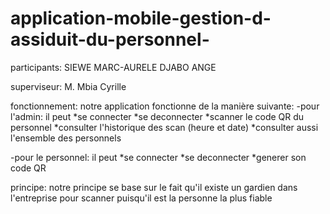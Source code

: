 # application-mobile-gestion-d-assiduit-du-personnel-
participants: 
SIEWE MARC-AURELE
DJABO ANGE

superviseur: 
M. Mbia Cyrille

fonctionnement:
notre application fonctionne de la manière suivante:
-pour l'admin: il peut
*se connecter
*se deconnecter
*scanner le code QR du personnel
*consulter l'historique des scan (heure et date)
*consulter aussi l'ensemble des personnels

-pour le personnel: il peut
*se connecter
*se deconnecter
*generer son code QR

principe: notre principe se base sur le fait qu'il existe un gardien dans l'entreprise  pour scanner puisqu'il est la personne la plus fiable
